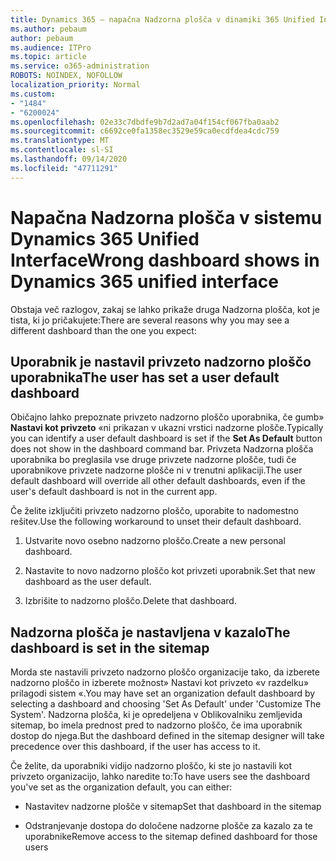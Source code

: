 ```yaml
---
title: Dynamics 365 – napačna Nadzorna plošča v dinamiki 365 Unified Interface
ms.author: pebaum
author: pebaum
ms.audience: ITPro
ms.topic: article
ms.service: o365-administration
ROBOTS: NOINDEX, NOFOLLOW
localization_priority: Normal
ms.custom:
- "1484"
- "6200024"
ms.openlocfilehash: 02e33c7dbdfe9b7d2ad7a04f154cf067fba0aab2
ms.sourcegitcommit: c6692ce0fa1358ec3529e59ca0ecdfdea4cdc759
ms.translationtype: MT
ms.contentlocale: sl-SI
ms.lasthandoff: 09/14/2020
ms.locfileid: "47711291"
---
```

# <a name="wrong-dashboard-shows-in-dynamics-365-unified-interface"></a><span data-ttu-id="5217b-102">Napačna Nadzorna plošča v sistemu Dynamics 365 Unified Interface</span><span class="sxs-lookup"><span data-stu-id="5217b-102">Wrong dashboard shows in Dynamics 365 unified interface</span></span>

<span data-ttu-id="5217b-103">Obstaja več razlogov, zakaj se lahko prikaže druga Nadzorna plošča, kot je tista, ki jo pričakujete:</span><span class="sxs-lookup"><span data-stu-id="5217b-103">There are several reasons why you may see a different dashboard than the one you expect:</span></span>

## <a name="the-user-has-set-a-user-default-dashboard"></a><span data-ttu-id="5217b-104">Uporabnik je nastavil privzeto nadzorno ploščo uporabnika</span><span class="sxs-lookup"><span data-stu-id="5217b-104">The user has set a user default dashboard</span></span> 

<span data-ttu-id="5217b-105">Običajno lahko prepoznate privzeto nadzorno ploščo uporabnika, če gumb» **Nastavi kot privzeto** «ni prikazan v ukazni vrstici nadzorne plošče.</span><span class="sxs-lookup"><span data-stu-id="5217b-105">Typically you can identify a user default dashboard is set if the **Set As Default** button does not show in the dashboard command bar.</span></span> <span data-ttu-id="5217b-106">Privzeta Nadzorna plošča uporabnika bo preglasila vse druge privzete nadzorne plošče, tudi če uporabnikove privzete nadzorne plošče ni v trenutni aplikaciji.</span><span class="sxs-lookup"><span data-stu-id="5217b-106">The user default dashboard will override all other default dashboards, even if the user's default dashboard is not in the current app.</span></span>

<span data-ttu-id="5217b-107">Če želite izključiti privzeto nadzorno ploščo, uporabite to nadomestno rešitev.</span><span class="sxs-lookup"><span data-stu-id="5217b-107">Use the following workaround to unset their default dashboard.</span></span>

1. <span data-ttu-id="5217b-108">Ustvarite novo osebno nadzorno ploščo.</span><span class="sxs-lookup"><span data-stu-id="5217b-108">Create a new personal dashboard.</span></span>

2. <span data-ttu-id="5217b-109">Nastavite to novo nadzorno ploščo kot privzeti uporabnik.</span><span class="sxs-lookup"><span data-stu-id="5217b-109">Set that new dashboard as the user default.</span></span>

3. <span data-ttu-id="5217b-110">Izbrišite to nadzorno ploščo.</span><span class="sxs-lookup"><span data-stu-id="5217b-110">Delete that dashboard.</span></span>

## <a name="the-dashboard-is-set-in-the-sitemap"></a><span data-ttu-id="5217b-111">Nadzorna plošča je nastavljena v kazalo</span><span class="sxs-lookup"><span data-stu-id="5217b-111">The dashboard is set in the sitemap</span></span>

<span data-ttu-id="5217b-112">Morda ste nastavili privzeto nadzorno ploščo organizacije tako, da izberete nadzorno ploščo in izberete možnost» Nastavi kot privzeto «v razdelku» prilagodi sistem «.</span><span class="sxs-lookup"><span data-stu-id="5217b-112">You may have set an organization default dashboard by selecting a dashboard and choosing 'Set As Default' under 'Customize The System'.</span></span> <span data-ttu-id="5217b-113">Nadzorna plošča, ki je opredeljena v Oblikovalniku zemljevida sitemap, bo imela prednost pred to nadzorno ploščo, če ima uporabnik dostop do njega.</span><span class="sxs-lookup"><span data-stu-id="5217b-113">But the dashboard defined in the sitemap designer will take precedence over this dashboard, if the user has access to it.</span></span>

<span data-ttu-id="5217b-114">Če želite, da uporabniki vidijo nadzorno ploščo, ki ste jo nastavili kot privzeto organizacijo, lahko naredite to:</span><span class="sxs-lookup"><span data-stu-id="5217b-114">To have users see the dashboard you've set as the organization default, you can either:</span></span>

* <span data-ttu-id="5217b-115">Nastavitev nadzorne plošče v sitemap</span><span class="sxs-lookup"><span data-stu-id="5217b-115">Set that dashboard in the sitemap</span></span>

* <span data-ttu-id="5217b-116">Odstranjevanje dostopa do določene nadzorne plošče za kazalo za te uporabnike</span><span class="sxs-lookup"><span data-stu-id="5217b-116">Remove access to the sitemap defined dashboard for those users</span></span>
